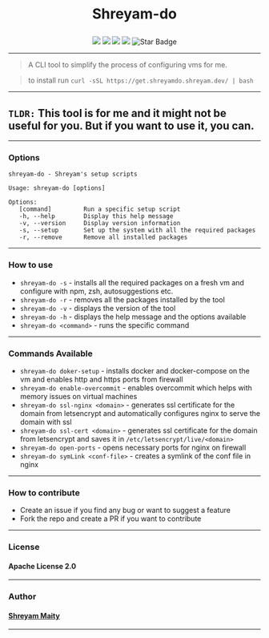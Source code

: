 # <p align=center> Shreyam-do </p>

<p align="center">
<img src=https://visitor-badge.glitch.me/badge?page_id=ShryeyamMaity.shreyam-do"/>
<img src="https://img.shields.io/github/license/ShreyamMaity/shreyam-do"/>
<img src="https://img.shields.io/github/stars/ShreyamMaity/shreyam-do"/>
<img src="https://img.shields.io/github/forks/ShreyamMaity/shreyam-do"/>
<img src="https://img.shields.io/static/v1?label=%F0%9F%8C%9F&message=If%20Useful&style=style=flat&color=BC4E99" alt="Star Badge"/>


---
> A CLI tool to simplify the process of configuring vms for me.  

> to install run `curl -sSL https://get.shreyamdo.shreyam.dev/ | bash`
---
## `TLDR:` This tool is for me and it might not be useful for you. But if you want to use it, you can.


---

### Options
```dotnetcli
shreyam-do - Shreyam's setup scripts

Usage: shreyam-do [options]

Options:
   [command]         Run a specific setup script
   -h, --help        Display this help message
   -v, --version     Display version information
   -s, --setup       Set up the system with all the required packages
   -r, --remove      Remove all installed packages
```
---
### How to use

- `shreyam-do -s` - installs all the required packages on a fresh vm and configure with npm, zsh, autosuggestions etc.
- `shreyam-do -r` - removes all the packages installed by the tool
- `shreyam-do -v` - displays the version of the tool
- `shreyam-do -h` - displays the help message and the options available
- `shreyam-do <command>` - runs the specific command

---
### Commands Available

- `shreyam-do doker-setup` - installs docker and docker-compose on the vm and enables http and https ports from firewall
- `shreyam-do enable-overcommit` - enables overcommit which helps with memory issues on virtual machines
- `shreyam-do ssl-nginx <domain>` - generates ssl certificate for the domain from letsencrypt and automatically configures nginx to serve the domain with ssl
- `shreyam-do ssl-cert <domain>` - generates ssl certificate for the domain from letsencrypt and saves it in `/etc/letsencrypt/live/<domain>`
- `shreyam-do open-ports` - opens necessary ports for nginx on firewall  
- `shreyam-do symLink <conf-file>` - creates a symlink of the conf file in nginx 

---
### How to contribute
- Create an issue if you find any bug or want to suggest a feature
- Fork the repo and create a PR if you want to contribute

---
### License
#### Apache License 2.0
---
### Author
#### [Shreyam Maity](https://shreyam.dev)
---